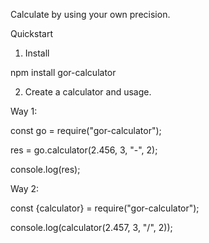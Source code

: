 Calculate by using your own precision.

Quickstart

1. Install

npm install gor-calculator

2. Create a calculator and usage.

Way 1:

const go = require("gor-calculator");

res = go.calculator(2.456, 3, "-", 2);

console.log(res);

Way 2:

const {calculator} = require("gor-calculator");

console.log(calculator(2.457, 3, "/", 2));

